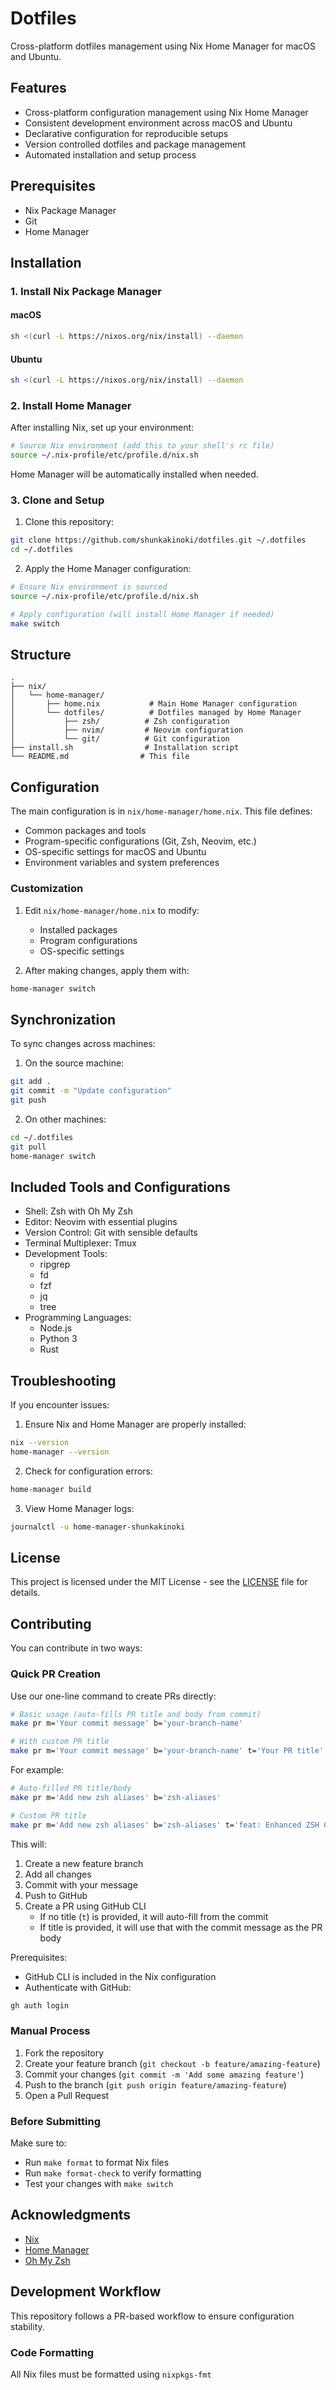 # Dotfiles

Cross-platform dotfiles management using Nix Home Manager for macOS and Ubuntu.

## Features

- Cross-platform configuration management using Nix Home Manager
- Consistent development environment across macOS and Ubuntu
- Declarative configuration for reproducible setups
- Version controlled dotfiles and package management
- Automated installation and setup process

## Prerequisites

- Nix Package Manager
- Git
- Home Manager

## Installation

### 1. Install Nix Package Manager

#### macOS
```bash
sh <(curl -L https://nixos.org/nix/install) --daemon
```

#### Ubuntu
```bash
sh <(curl -L https://nixos.org/nix/install) --daemon
```

### 2. Install Home Manager

After installing Nix, set up your environment:

```bash
# Source Nix environment (add this to your shell's rc file)
source ~/.nix-profile/etc/profile.d/nix.sh
```

Home Manager will be automatically installed when needed.

### 3. Clone and Setup

1. Clone this repository:
```bash
git clone https://github.com/shunkakinoki/dotfiles.git ~/.dotfiles
cd ~/.dotfiles
```

2. Apply the Home Manager configuration:
```bash
# Ensure Nix environment is sourced
source ~/.nix-profile/etc/profile.d/nix.sh

# Apply configuration (will install Home Manager if needed)
make switch
```

## Structure

```
.
├── nix/
│   └── home-manager/
│       ├── home.nix           # Main Home Manager configuration
│       └── dotfiles/          # Dotfiles managed by Home Manager
│           ├── zsh/          # Zsh configuration
│           ├── nvim/         # Neovim configuration
│           └── git/          # Git configuration
├── install.sh                # Installation script
└── README.md                # This file
```

## Configuration

The main configuration is in `nix/home-manager/home.nix`. This file defines:

- Common packages and tools
- Program-specific configurations (Git, Zsh, Neovim, etc.)
- OS-specific settings for macOS and Ubuntu
- Environment variables and system preferences

### Customization

1. Edit `nix/home-manager/home.nix` to modify:
   - Installed packages
   - Program configurations
   - OS-specific settings

2. After making changes, apply them with:
```bash
home-manager switch
```

## Synchronization

To sync changes across machines:

1. On the source machine:
```bash
git add .
git commit -m "Update configuration"
git push
```

2. On other machines:
```bash
cd ~/.dotfiles
git pull
home-manager switch
```

## Included Tools and Configurations

- Shell: Zsh with Oh My Zsh
- Editor: Neovim with essential plugins
- Version Control: Git with sensible defaults
- Terminal Multiplexer: Tmux
- Development Tools:
  - ripgrep
  - fd
  - fzf
  - jq
  - tree
- Programming Languages:
  - Node.js
  - Python 3
  - Rust

## Troubleshooting

If you encounter issues:

1. Ensure Nix and Home Manager are properly installed:
```bash
nix --version
home-manager --version
```

2. Check for configuration errors:
```bash
home-manager build
```

3. View Home Manager logs:
```bash
journalctl -u home-manager-shunkakinoki
```

## License

This project is licensed under the MIT License - see the [LICENSE](LICENSE) file for details.

## Contributing

You can contribute in two ways:

### Quick PR Creation

Use our one-line command to create PRs directly:
```bash
# Basic usage (auto-fills PR title and body from commit)
make pr m='Your commit message' b='your-branch-name'

# With custom PR title
make pr m='Your commit message' b='your-branch-name' t='Your PR title'
```

For example:
```bash
# Auto-filled PR title/body
make pr m='Add new zsh aliases' b='zsh-aliases'

# Custom PR title
make pr m='Add new zsh aliases' b='zsh-aliases' t='feat: Enhanced ZSH Configuration'
```

This will:
1. Create a new feature branch
2. Add all changes
3. Commit with your message
4. Push to GitHub
5. Create a PR using GitHub CLI
   - If no title (`t`) is provided, it will auto-fill from the commit
   - If title is provided, it will use that with the commit message as the PR body

Prerequisites:
- GitHub CLI is included in the Nix configuration
- Authenticate with GitHub:
```bash
gh auth login
```

### Manual Process

1. Fork the repository
2. Create your feature branch (`git checkout -b feature/amazing-feature`)
3. Commit your changes (`git commit -m 'Add some amazing feature'`)
4. Push to the branch (`git push origin feature/amazing-feature`)
5. Open a Pull Request

### Before Submitting

Make sure to:
- Run `make format` to format Nix files
- Run `make format-check` to verify formatting
- Test your changes with `make switch`

## Acknowledgments

- [Nix](https://nixos.org/)
- [Home Manager](https://github.com/nix-community/home-manager)
- [Oh My Zsh](https://ohmyz.sh/)

## Development Workflow

This repository follows a PR-based workflow to ensure configuration stability.

### Code Formatting

All Nix files must be formatted using `nixpkgs-fmt`